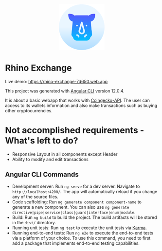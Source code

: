 <p align="center">
  <img width="150" height="150" src="https://raw.githubusercontent.com/estebanarivasv/RhinoExchange/87c2c1fb03de6f0707eab99ddc869058753a4ecb/src/assets/rhino.svg">
</p>

# Rhino Exchange

Live demo: https://rhino-exchange-7d650.web.app

This project was generated with [Angular CLI](https://github.com/angular/angular-cli) version 12.0.4.

It is about a basic webapp that works with [Coingecko-API](https://www.coingecko.com/en/api). The user can access to its wallets information and also make transactions such as buying other cryptocurrencies.

# Not accomplished requirements - What's left to do?

- Responsive Layout in all components except Header
- Ability to modify and edit transactions

## Angular CLI Commands

- Development server: Run `ng serve` for a dev server. Navigate to `http://localhost:4200/`. The app will automatically reload if you change any of the source files.
- Code scaffolding: Run `ng generate component component-name` to generate a new component. You can also use `ng generate directive|pipe|service|class|guard|interface|enum|module`.
- Build: Run `ng build` to build the project. The build artifacts will be stored in the `dist/` directory.
- Running unit tests: Run `ng test` to execute the unit tests via [Karma](https://karma-runner.github.io).
- Running end-to-end tests: Run `ng e2e` to execute the end-to-end tests via a platform of your choice. To use this command, you need to first add a package that implements end-to-end testing capabilities.
